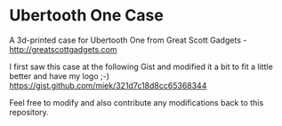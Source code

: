 # Ubertooth One Case
A 3d-printed case for Ubertooth One from Great Scott Gadgets - http://greatscottgadgets.com

I first saw this case at the following Gist and modified it a bit to fit a little better and have my logo ;-)
https://gist.github.com/miek/321d7c18d8cc65368344

Feel free to modify and also contribute any modifications back to this repository.
